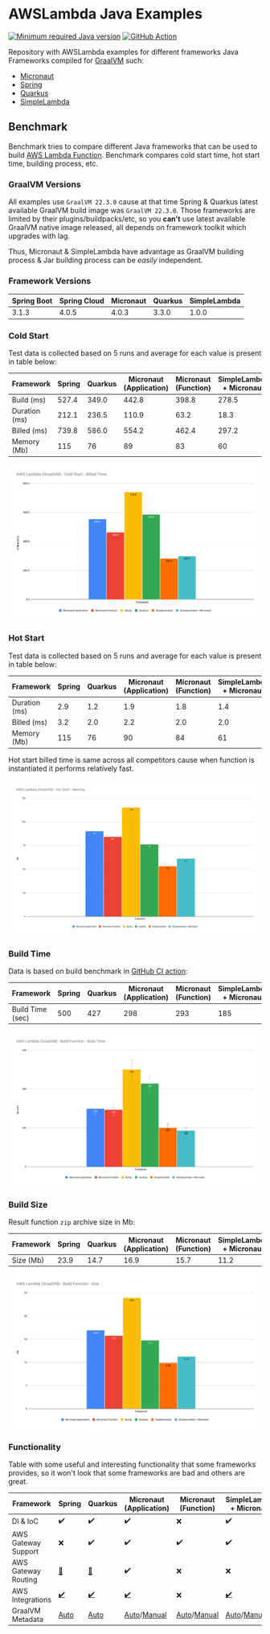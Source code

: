 # AWSLambda Java Examples

[![Minimum required Java version](https://img.shields.io/badge/Java-17%2B-blue?logo=openjdk)](https://openjdk.org/projects/jdk/17/)
[![GitHub Action](https://github.com/goodforgod/awslambda-java-examples/workflows/Benchmark%20Build-Time/badge.svg)](https://github.com/GoodforGod/awslambda-java-examples/actions?query=workflow%3A%22Benchmark%20Build-Time%22)

Repository with AWSLambda examples for different frameworks Java Frameworks compiled
for [GraalVM](https://www.oracle.com/cis/java/graalvm/what-is-graalvm/) such:

- [Micronaut](https://docs.micronaut.io/latest/guide/)
- [Spring](https://docs.spring.io/spring-framework/reference/index.html)
- [Quarkus](https://quarkus.io/guides/)
- [SimpleLambda](https://github.com/GoodforGod/simple-awslambda)

## Benchmark

Benchmark tries to compare different Java frameworks that can be used to
build [AWS Lambda Function](https://docs.aws.amazon.com/lambda/latest/dg/welcome.html).
Benchmark compares cold start time, hot start time, building process, etc.

### GraalVM Versions

All examples use `GraalVM 22.3.0` cause at that time Spring & Quarkus latest available GraalVM build image
was `GraalVM 22.3.0`.
Those frameworks are limited by their plugins/buildpacks/etc, so you **can't** use latest available GraalVM native image
released, all depends on framework toolkit which upgrades with lag.

Thus, Micronaut & SimpleLambda have advantage as GraalVM building process & Jar building process can be *easily*
independent.

### Framework Versions

| Spring Boot | Spring Cloud | Micronaut | Quarkus | SimpleLambda | 
|-------------|--------------|-----------|---------|--------------|
| 3.1.3       | 4.0.5        | 4.0.3     | 3.3.0   | 1.0.0        |

### Cold Start

Test data is collected based on 5 runs and average for each value is present in table below:

| Framework     | Spring | Quarkus | Micronaut (Application) | Micronaut (Function) | SimpleLambda + Micronaut | SimpleLambda |
|---------------|--------|---------|-------------------------|----------------------|--------------------------|--------------|
| Build (ms)    | 527.4  | 349.0   | 442.8                   | 398.8                | 278.5                    | 237.1        |
| Duration (ms) | 212.1  | 236.5   | 110.9                   | 63.2                 | 18.3                     | 31.8         |
| Billed (ms)   | 739.8  | 586.0   | 554.2                   | 462.4                | 297.2                    | 282.6        |
| Memory (Mb)   | 115    | 76      | 89                      | 83                   | 60                       | 52           |

![](docs/cold-start-billed-time.png)

### Hot Start

Test data is collected based on 5 runs and average for each value is present in table below:

| Framework     | Spring | Quarkus | Micronaut (Application) | Micronaut (Function) | SimpleLambda + Micronaut | SimpleLambda |
|---------------|--------|---------|-------------------------|----------------------|--------------------------|--------------|
| Duration (ms) | 2.9    | 1.2     | 1.9                     | 1.8                  | 1.4                      | 1.4          |
| Billed (ms)   | 3.2    | 2.0     | 2.2                     | 2.0                  | 2.0                      | 2.0          |
| Memory (Mb)   | 115    | 76      | 90                      | 84                   | 61                       | 53           |

Hot start billed time is same across all competitors cause when function is instantiated it performs relatively fast.

![](docs/hot-start-memory.png)

### Build Time

Data is based on build benchmark
in [GitHub CI action](https://github.com/GoodforGod/awslambda-java-examples/actions/runs/6077660352):

| Framework        | Spring | Quarkus | Micronaut (Application) | Micronaut (Function) | SimpleLambda + Micronaut | SimpleLambda |
|------------------|--------|---------|-------------------------|----------------------|--------------------------|--------------|
| Build Time (sec) | 500    | 427     | 298                     | 293                  | 185                      | 200          |

![](docs/function-build-time.png)

### Build Size

Result function `zip` archive size in Mb:

| Framework | Spring | Quarkus | Micronaut (Application) | Micronaut (Function) | SimpleLambda + Micronaut | SimpleLambda |
|-----------|--------|---------|-------------------------|----------------------|--------------------------|--------------|
| Size (Mb) | 23.9   | 14.7    | 16.9                    | 15.7                 | 11.2                     | 9.86         |

![](docs/function-size.png)

### Functionality

Table with some useful and interesting functionality that some frameworks provides, so it won't look that some
frameworks are bad and others are great.

| Framework           | Spring                                                                                                                         | Quarkus                                                                  | Micronaut (Application)                                                                                                                                                    | Micronaut (Function)                                                                                                                                                       | SimpleLambda + Micronaut                                                                                                                                        | SimpleLambda                                                                                                                                                    |
|---------------------|--------------------------------------------------------------------------------------------------------------------------------|--------------------------------------------------------------------------|----------------------------------------------------------------------------------------------------------------------------------------------------------------------------|----------------------------------------------------------------------------------------------------------------------------------------------------------------------------|-----------------------------------------------------------------------------------------------------------------------------------------------------------------|-----------------------------------------------------------------------------------------------------------------------------------------------------------------|
| DI & IoC            | ✔️                                                                                                                             | ✔️                                                                       | ✔️                                                                                                                                                                         | ❌                                                                                                                                                                          | ✔️                                                                                                                                                              | ❌                                                                                                                                                               |
| AWS Gateway Support | ❌                                                                                                                              | ✔️                                                                       | ✔️                                                                                                                                                                         | ✔️                                                                                                                                                                         | ✔️                                                                                                                                                              | ✔️                                                                                                                                                              |
| AWS Gateway Routing | [🔷](https://docs.spring.io/spring-cloud-function/docs/3.1.3/reference/html/spring-cloud-function.html#_aws_function_routing) | [🔷](https://quarkus.io/guides/aws-lambda-http)                         | ✔️                                                                                                                                                                         | ❌                                                                                                                                                                          | ❌                                                                                                                                                               | ❌                                                                                                                                                               |
| AWS Integrations    | [✔️](https://spring.io/projects/spring-cloud-aws)                                                                              | [✔️](https://docs.quarkiverse.io/quarkus-amazon-services/dev/index.html) | [✔️](https://micronaut-projects.github.io/micronaut-aws/latest/guide/)                                                                                                     | ❌                                                                                                                                                                          | [✔️](https://micronaut-projects.github.io/micronaut-aws/latest/guide/)                                                                                          | ❌                                                                                                                                                               |
| GraalVM Metadata    | [Auto](https://docs.spring.io/spring-boot/docs/current/reference/html/native-image.html)                                       | [Auto](https://quarkus.io/guides/building-native-image)                  | [Auto](https://www.graalvm.org/latest/reference-manual/native-image/metadata/AutomaticMetadataCollection/)/[Manual](https://docs.micronaut.io/latest/guide/#graalServices) | [Auto](https://www.graalvm.org/latest/reference-manual/native-image/metadata/AutomaticMetadataCollection/)/[Manual](https://docs.micronaut.io/latest/guide/#graalServices) | [Auto](https://www.graalvm.org/latest/reference-manual/native-image/metadata/AutomaticMetadataCollection/)/[Manual](https://github.com/GoodforGod/graalvm-hint) | [Auto](https://www.graalvm.org/latest/reference-manual/native-image/metadata/AutomaticMetadataCollection/)/[Manual](https://github.com/GoodforGod/graalvm-hint) |
